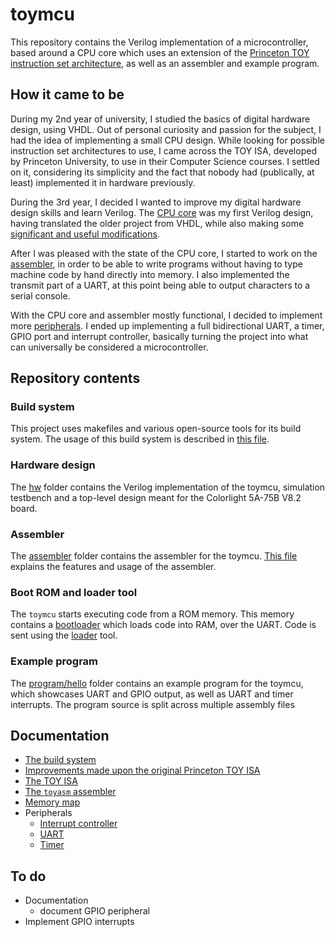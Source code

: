 # toymcu

This repository contains the Verilog implementation of a microcontroller, based around a CPU core which uses an extension of the [Princeton TOY instruction set architecture](https://introcs.cs.princeton.edu/java/62toy/), as well as an assembler and example program.

## How it came to be
During my 2nd year of university, I studied the basics of digital hardware design, using VHDL. Out of personal curiosity and passion for the subject, I had the idea of implementing a small CPU design. While looking for possible instruction set architectures to use, I came across the TOY ISA, developed by Princeton University, to use in their Computer Science courses. I settled on it, considering its simplicity and the fact that nobody had (publically, at least) implemented it in hardware previously.

During the 3rd year, I decided I wanted to improve my digital hardware design skills and learn Verilog. The [CPU core](hw/cpu) was my first Verilog design, having translated the older project from VHDL, while also making some [significant and useful modifications](docs/toy_improvements.md).

After I was pleased with the state of the CPU core, I started to work on the [assembler](assembler/), in order to be able to write programs without having to type machine code by hand directly into memory. I also implemented the transmit part of a UART, at this point being able to output characters to a serial console.

With the CPU core and assembler mostly functional, I decided to implement more [peripherals](hw/peripherals/). I ended up implementing a full bidirectional UART, a timer, GPIO port and interrupt controller, basically turning the project into what can universally be considered a microcontroller.

## Repository contents
### Build system
This project uses makefiles and various open-source tools for its build system. The usage of this build system is described in [this file](docs/build_system.md).

### Hardware design
The [hw](hw) folder contains the Verilog implementation of the toymcu, simulation testbench and a top-level design meant for the Colorlight 5A-75B V8.2 board.

### Assembler
The [assembler](assembler/) folder contains the assembler for the toymcu. [This file](docs/assembler.md) explains the features and usage of the assembler.

### Boot ROM and loader tool
The `toymcu` starts executing code from a ROM memory. This memory contains a [bootloader](program/bootrom/main.asm) which loads code into RAM, over the UART. Code is sent using the [loader](loader/) tool.

### Example program
The [program/hello](program/hello) folder contains an example program for the toymcu, which showcases UART and GPIO output, as well as UART and timer interrupts. The program source is split across multiple assembly files

## Documentation
- [The build system](docs/build_system.md)
- [Improvements made upon the original Princeton TOY ISA](docs/toy_improvements.md)
- [The TOY ISA](docs/isa.md)
- [The `toyasm` assembler](docs/assembler.md)
- [Memory map](docs/memory_map.md)
- Peripherals
    - [Interrupt controller](docs/peripherals/interrupt_ctrl.md)
    - [UART](docs/peripherals/uart.md)
    - [Timer](docs/peripherals/timer.md)

## To do
- Documentation
    - document GPIO peripheral
- Implement GPIO interrupts
